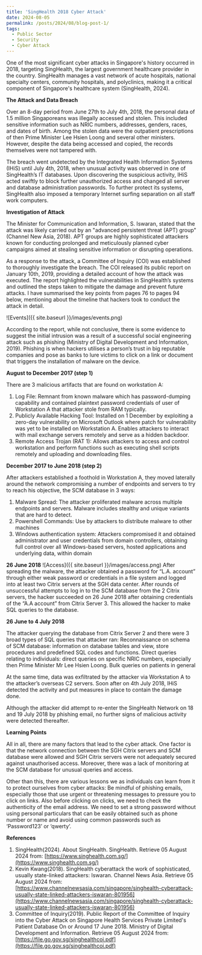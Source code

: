 ```yaml
---
title: 'SingHealth 2018 Cyber Attack'
date: 2024-08-05
permalink: /posts/2024/08/blog-post-1/
tags:
  - Public Sector
  - Security
  - Cyber Attack
---
```


One of the most significant cyber attacks in Singapore's history occurred in 2018, targeting SingHealth, the largest government healthcare provider in the country. SingHealth manages a vast network of acute hospitals, national specialty centers, community hospitals, and polyclinics, making it a critical component of Singapore's healthcare system (SingHealth, 2024).

**The Attack and Data Breach**

Over an 8-day period from June 27th to July 4th, 2018, the personal data of 1.5 million Singaporeans was illegally accessed and stolen. This included sensitive information such as NRIC numbers, addresses, genders, races, and dates of birth. Among the stolen data were the outpatient prescriptions of then Prime Minister Lee Hsien Loong and several other ministers. However, despite the data being accessed and copied, the records themselves were not tampered with.

The breach went undetected by the Integrated Health Information Systems (IHiS) until July 4th, 2018, when unusual activity was observed in one of SingHealth’s IT databases. Upon discovering the suspicious activity, IHiS acted swiftly to block further unauthorized access and changed all server and database administration passwords. To further protect its systems, SingHealth also imposed a temporary Internet surfing separation on all staff work computers.

**Investigation of Attack**

The Minister for Communication and Information, S. Iswaran, stated that the attack was likely carried out by an "advanced persistent threat (APT) group" (Channel New Asia, 2018). APT groups are highly sophisticated attackers known for conducting prolonged and meticulously planned cyber campaigns aimed at stealing sensitive information or disrupting operations. 

As a response to the attack, a Committee of Inquiry (COI) was established to thoroughly investigate the breach. The COI released its public report on January 10th, 2019, providing a detailed account of how the attack was executed. The report highlighted the vulnerabilities in SingHealth’s systems and outlined the steps taken to mitigate the damage and prevent future attacks. I have summarised the key points from pages 76 to pages 94 below, mentioning about the timeline that hackers took to conduct the attack in detail. 

![Events]({{ site.baseurl }}/images/events.png)

According to the report, while not conclusive, there is some evidence to suggest the initial intrusion was a result of a successful social engineering attack such as phishing (Ministry of Digital Development and Information, 2019). Phishing is when hackers utilises a person’s trust in big reputable companies and pose as banks to lure victims to click on a link or document that triggers the installation of malware on the device. 

**August to December 2017 (step 1)**

There are 3 malicious artifacts that are found on workstation A:
1. Log File: Remnant from known malware which has password-dumping capability and contained plaintext password credentials of user of Workstation A that attacker stole from RAM typically.
2. Publicly Available Hacking Tool: Installed on 1 December by exploiting a zero-day vulnerability on Microsoft Outlook where patch for vulnerability was yet to be installed on Workstation A. Enables attackers to interact with mail exchange servers remotely and serve as a hidden backdoor. 
3. Remote Access Trojan (RAT 1): Allows attackers to access and control workstation and perform functions such as executing shell scripts remotely and uploading and downloading files.

**December 2017 to June 2018 (step 2)**

After attackers established a foothold in Workstation A, they moved laterally around the network compromising a number of endpoints and servers to try to reach his objective, the SCM database in 3 ways:
1. Malware Spread: The attacker proliferated malware across multiple endpoints and servers. Malware includes stealthy and unique variants that are hard to detect.
2. Powershell Commands: Use by attackers to distribute malware to other machines
3. Windows authentication system: Attackers compromised it and obtained administrator and user credentials from domain controllers,  obtaining full control over all Windows-based servers, hosted applications and underlying data, within domain

**26 June 2018**
![Access]({{ site.baseurl }}/images/access.png)
After spreading the malware, the attacker obtained a password for “L.A. account” through either weak password or credentials in a file system and logged into at least two Citrix servers at the SGH data center. After rounds of unsuccessful attempts to log in to the SCM database from the 2 Citrix servers, the hacker succeeded on 26 June 2018 after obtaining credentials of the “A.A account” from Citrix Server 3. This allowed the hacker to make SQL queries to the database.

**26 June to 4 July 2018**

The attacker querying the database from Citrix Server 2 and there were 3 broad types of SQL queries that attacker ran:
Reconnaissance on schema of SCM database: information on database tables and view, store procedures and predefined SQL codes and functions.
Direct queries relating to individuals: direct queries on specific NRIC numbers, especially then Prime Minister Mr Lee Hsien Loong.
Bulk queries on patients in general

At the same time, data was exfiltrated by the attacker via Workstation A to the attacker’s overseas C2 servers. Soon after on 4th July 2018, IHiS detected the activity and put measures in place to contain the damage done.

Although the attacker did attempt to re-enter the SingHealth Network on 18 and 19 July 2018 by phishing email, no further signs of malicious activity were detected thereafter.

**Learning Points**

All in all, there are many factors that lead to the cyber attack. One factor is that the network connection between the SGH Citrix servers and SCM database were allowed and SGH Citrix servers were not adequately secured against unauthorised access. Moreover, there was a lack of monitoring at the SCM database for unusual queries and access. 

Other than this, there are various lessons we as individuals can learn from it to protect ourselves from cyber attacks:
Be mindful of phishing emails, especially those that use urgent or threatening messages to pressure you to click on links. Also before clicking on clicks, we need to check the authenticity of the email address. 
We need to set a strong password without using personal particulars that can be easily obtained such as phone number or name and avoid using common passwords such as ‘Password123’ or ‘qwerty’.

**References**
1. SingHealth(2024). About SingHealth. SingHealth. Retrieve 05 August 2024 from: [https://www.singhealth.com.sg/](https://www.singhealth.com.sg/)
2. Kevin Kwang(2018). SingHealth cyberattack the work of sophisticated, usually state-linked attackers: Iswaran. Channel News Asia. Retrieve 05 August 2024 from: [https://www.channelnewsasia.com/singapore/singhealth-cyberattack-usually-state-linked-attackers-iswaran-801956](https://www.channelnewsasia.com/singapore/singhealth-cyberattack-usually-state-linked-attackers-iswaran-801956)
3. Committee of Inquiry(2019). Public Report of the Committee of Inquiry into the Cyber Attack on Singapore Health Services Private Limited's Patient Database On or Around 17 June 2018. Ministry of Digital Development and Information. Retrieve 05 August 2024 from: [https://file.go.gov.sg/singhealthcoi.pdf](https://file.go.gov.sg/singhealthcoi.pdf)
